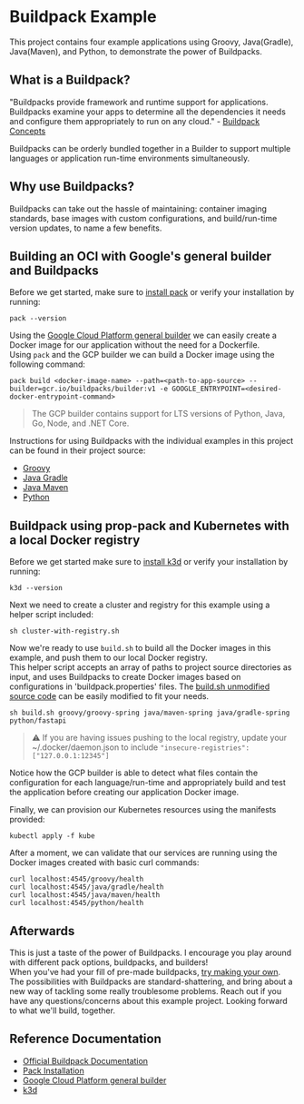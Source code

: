 # Buildpack Example
This project contains four example applications using Groovy, Java(Gradle), Java(Maven), and Python, to demonstrate the power of Buildpacks.


## What is a Buildpack?
"Buildpacks provide framework and runtime support for applications. <br>
Buildpacks examine your apps to determine all the dependencies it needs and configure them appropriately to run on any cloud." - [Buildpack Concepts](https://buildpacks.io/docs/concepts/)<br>

Buildpacks can be orderly bundled together in a Builder to support multiple languages or application run-time environments simultaneously.


## Why use Buildpacks?
Buildpacks can take out the hassle of maintaining: container imaging standards, base images with custom configurations, and build/run-time version updates, to name a few benefits.


##  Building an OCI with Google's general builder and Buildpacks
Before we get started, make sure to [install pack](https://buildpacks.io/docs/tools/pack/) or verify your installation by running:
```shell
pack --version
```

Using the [Google Cloud Platform general builder](https://github.com/GoogleCloudPlatform/buildpacks) we can easily create
a Docker image for our application without the need for a Dockerfile.<br>
Using `pack` and the GCP builder we can build a Docker image using the following command:
```shell
pack build <docker-image-name> --path=<path-to-app-source> --builder=gcr.io/buildpacks/builder:v1 -e GOOGLE_ENTRYPOINT=<desired-docker-entrypoint-command>
```
> The GCP builder contains support for LTS versions of Python, Java, Go, Node, and .NET Core.

Instructions for using Buildpacks with the individual examples in this project can be found in their project source:
* [Groovy](groovy/groovy-spring/README.md)
* [Java Gradle](java/gradle-spring/README.md)
* [Java Maven](java/maven-spring/README.md)
* [Python](python/fastapi/README.md)


## Buildpack using prop-pack and Kubernetes with a local Docker registry
Before we get started make sure to [install k3d](https://k3d.io/) or verify your installation by running:
```shell
k3d --version
```

Next we need to create a cluster and registry for this example using a helper script included:
```shell
sh cluster-with-registry.sh
```

Now we're ready to use `build.sh` to build all the Docker images in this example, and push them to our local Docker registry. <br>
This helper script accepts an array of paths to project source directories as input, and uses Buildpacks to create Docker images based on configurations in 'buildpack.properties' files.
The [build.sh unmodified source code](https://gist.github.com/dsm0014/c31ed0109a2d0da4956f7c1561bc1ef5) can be easily modified to fit your needs.
```shell
sh build.sh groovy/groovy-spring java/maven-spring java/gradle-spring python/fastapi
```

> :warning: If you are having issues pushing to the local registry, update your ~/.docker/daemon.json to include `"insecure-registries": ["127.0.0.1:12345"]`

Notice how the GCP builder is able to detect what files contain the configuration for each language/run-time and appropriately 
build and test the application before creating our application Docker image. 


Finally, we can provision our Kubernetes resources using the manifests provided:
```shell
kubectl apply -f kube
```

After a moment, we can validate that our services are running using the Docker images created with basic curl commands:
```shell
curl localhost:4545/groovy/health
curl localhost:4545/java/gradle/health
curl localhost:4545/java/maven/health
curl localhost:4545/python/health
```

## Afterwards
This is just a taste of the power of Buildpacks. I encourage you play around with different pack options, buildpacks, and builders! <br>
When you've had your fill of pre-made buildpacks, [try making your own](https://buildpacks.io/docs/buildpack-author-guide/create-buildpack/). <br>
The possibilities with Buildpacks are standard-shattering, and bring about a new way of tackling some really troublesome problems. 
Reach out if you have any questions/concerns about this example project. Looking forward to what we'll build, together.



## Reference Documentation

* [Official Buildpack Documentation](https://buildpacks.io/docs/)
* [Pack Installation](https://buildpacks.io/docs/tools/pack/)
* [Google Cloud Platform general builder](https://github.com/GoogleCloudPlatform/buildpacks)
* [k3d](https://k3d.io/) 